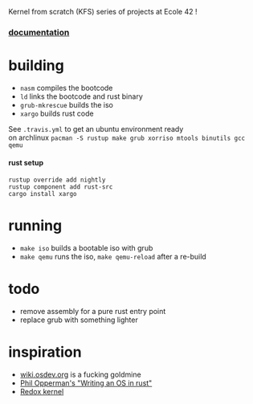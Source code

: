 Kernel from scratch (KFS) series of projects at Ecole 42 !

### [documentation](https://jzck.github.io/kernel/bluesnow/index.html)

# building

  - `nasm` compiles the bootcode
  - `ld` links the bootcode and rust binary
  - `grub-mkrescue` builds the iso
  - `xargo` builds rust code

See `.travis.yml` to get an ubuntu environment ready  
on archlinux `pacman -S rustup make grub xorriso mtools binutils gcc qemu`

#### rust setup

```
rustup override add nightly
rustup component add rust-src
cargo install xargo
```

# running

  - `make iso` builds a bootable iso with grub
  - `make qemu` runs the iso, `make qemu-reload` after a re-build

# todo

  - remove assembly for a pure rust entry point
  - replace grub with something lighter

# inspiration

  - [wiki.osdev.org](https://wiki.osdev.org) is a fucking goldmine
  - [Phil Opperman's "Writing an OS in rust"](https://os.phil-opp.com/)
  - [Redox kernel](https://github.com/redox/kernel)
